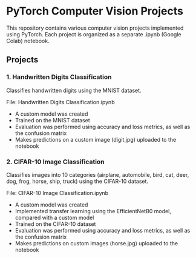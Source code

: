 # PyTorch Computer Vision Projects

This repository contains various computer vision projects implemented using PyTorch. Each project is organized as a separate .ipynb (Google Colab) notebook.

## Projects
### 1. Handwritten Digits Classification
Classifies handwritten digits using the MNIST dataset.

File: Handwritten Digits Classification.ipynb
* A custom model was created
* Trained on the MNIST dataset
* Evaluation was performed using accuracy and loss metrics, as well as the confusion matrix
* Makes predictions on a custom image (digit.jpg) uploaded to the notebook

### 2. CIFAR-10 Image Classification
Classifies images into 10 categories (airplane, automobile, bird, cat, deer, dog, frog, horse, ship, truck) using the CIFAR-10 dataset.
  
File: CIFAR-10 Image Classification.ipynb
* A custom model was created
* Implemented transfer learning using the EfficientNetB0 model, compared with a custom model
* Trained on the CIFAR-10 dataset
* Evaluation was performed using accuracy and loss metrics, as well as the confusion matrix
* Makes predictions on custom images (horse.jpg) uploaded to the notebook
